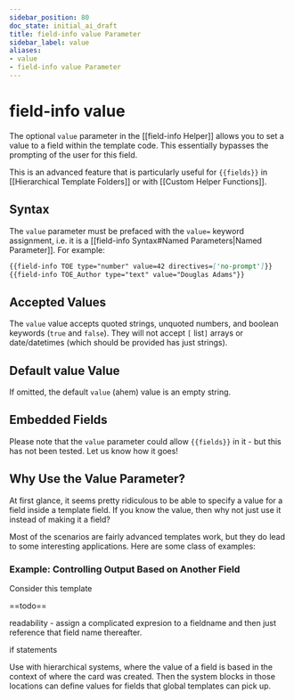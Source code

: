 ```yaml
---
sidebar_position: 80
doc_state: initial_ai_draft
title: field-info value Parameter
sidebar_label: value
aliases:
- value
- field-info value Parameter
---
```



# field-info value
The optional `value` parameter in the [[field-info Helper]] allows you to set a value to a field within the template code. This essentially bypasses the prompting of the user for this field. 

This is an advanced feature that is particularly useful for `{{fields}}` in [[Hierarchical Template Folders]] or with [[Custom Helper Functions]].

## Syntax
The `value` parameter must be prefaced with the `value=` keyword assignment, i.e. it is a [[field-info Syntax#Named Parameters|Named Parameter]]. For example:

```md title="Sample value parameter"
{{field-info TOE type="number" value=42 directives=['no-prompt']}}
{{field-info TOE_Author type="text" value="Douglas Adams"}}
```

## Accepted Values
The `value` value accepts quoted strings, unquoted numbers, and boolean keywords (`true` and `false`).  They will not accept `[` list`]` arrays or date/datetimes (which should be provided has just strings). 

## Default value Value
If omitted, the default `value` (ahem) value is an empty string.

## Embedded Fields
Please note that the `value` parameter could allow `{{fields}}` in it - but this has not been tested. Let us know how it goes!

## Why Use the Value Parameter?
At first glance, it seems pretty ridiculous to be able to specify a value for a field inside a template field. If you know the value, then why not just use it instead of making it a field?

Most of the scenarios are fairly advanced templates work, but they do lead to some interesting applications. Here are some class of examples:

### Example: Controlling Output Based on Another Field
Consider this template


==todo==

readability - assign a complicated expresion to a fieldname and then just reference that field name thereafter.

if statements


Use with hierarchical systems, where the value of a field is based in the context of where the card was created. Then the system blocks in those locations can define values for fields that global templates can pick up. 